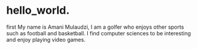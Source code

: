 # hello_world.
first 
My name is Amani Mulaudzi, I am a golfer who enjoys other sports such as football and basketball.
I find computer sciences to be interesting and enjoy playing video games.

